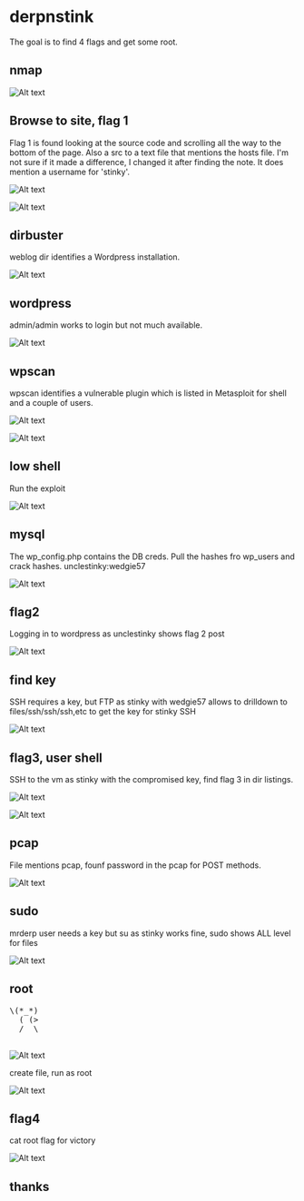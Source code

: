 # derpnstink

The goal is to find 4 flags and get some root.


## nmap

![Alt text](./nmap.png?raw=true)


## Browse to site, flag 1

Flag 1 is found looking at the source code and scrolling all the way to the bottom of the page. Also a src to a text file that mentions the hosts file. I'm not sure if it made a difference, I changed it after finding the note. It does mention a username for 'stinky'.

![Alt text](./hosts.png?raw=true)

![Alt text](./flag1.png?raw=true)


## dirbuster

weblog dir identifies a Wordpress installation.

![Alt text](./dirbuster.png?raw=true)


## wordpress

admin/admin works to login but not much available.

![Alt text](./admin.png?raw=true)


## wpscan

wpscan identifies a vulnerable plugin which is listed in Metasploit for shell and a couple of users.

![Alt text](./wp_plugin.png?raw=true)

![Alt text](./wp_users.png?raw=true)


## low shell

Run the exploit

![Alt text](./lowshell.png?raw=true)



## mysql

The wp_config.php contains the DB creds. Pull the hashes fro wp_users and crack hashes. unclestinky:wedgie57

![Alt text](./hashcat.png?raw=true)


## flag2

Logging in to wordpress as unclestinky shows flag 2 post

![Alt text](./flag2.png?raw=true)


## find key

SSH requires a key, but FTP as stinky with wedgie57 allows to drilldown to files/ssh/ssh/ssh,etc to get the key for stinky SSH

![Alt text](./ftp.png?raw=true)



## flag3, user shell

SSH to the vm as stinky with the compromised key, find flag 3 in dir listings.

![Alt text](./stinkyshell.png?raw=true)


![Alt text](./flag3.png?raw=true)


## pcap

File mentions pcap, founf password in the pcap for POST methods. 

![Alt text](./pcap.png?raw=true)


## sudo

mrderp user needs a key but su as stinky works fine, sudo shows ALL level for files

![Alt text](./sudo.png?raw=true)


## root

<pre>
\(*_*)
  ( (>
  /  \
  </pre>

![Alt text](./suid.png?raw=true)

create file, run as root

![Alt text](./root.png?raw=true)


## flag4

cat root flag for victory

![Alt text](./flag4.png?raw=true)


## thanks


